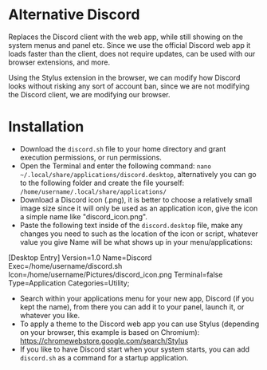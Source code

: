 # Alternative Discord

Replaces the Discord client with the web app, while still showing on the system menus and panel etc. Since we use the official Discord web app it loads faster than the client, does not require updates, can be used with our browser extensions, and more.

Using the Stylus extension in the browser, we can modify how Discord looks without risking any sort of account ban, since we are not modifying the Discord client, we are modifying our browser.

# Installation

- Download the `discord.sh` file to your home directory and grant execution permissions, or run permissions.
- Open the Terminal and enter the following command: `nano ~/.local/share/applications/discord.desktop`, alternatively you can go to the following folder and create the file yourself: `/home/username/.local/share/applications/`
- Download a Discord icon (.png), it is better to choose a relatively small image size since it will only be used as an application icon, give the icon a simple name like "discord_icon.png".
- Paste the following text inside of the `discord.desktop` file, make any changes you need to such as the location of the icon or script, whatever value you give Name will be what shows up in your menu/applications:

[Desktop Entry]
Version=1.0
Name=Discord
Exec=/home/username/discord.sh
Icon=/home/username/Pictures/discord_icon.png
Terminal=false
Type=Application
Categories=Utility;

- Search within your applications menu for your new app, Discord (if you kept the name), from there you can add it to your panel, launch it, or whatever you like.
- To apply a theme to the Discord web app you can use Stylus (depending on your browser, this example is based on Chromium): https://chromewebstore.google.com/search/Stylus
- If you like to have Discord start when your system starts, you can add `discord.sh` as a command for a startup application.
